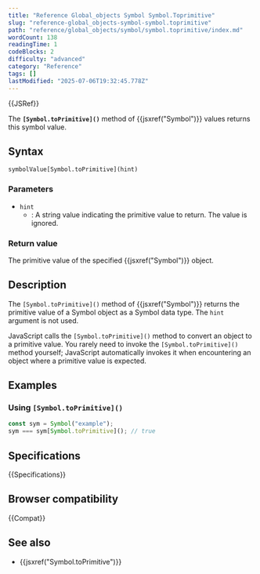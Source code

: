 ```yaml
---
title: "Reference Global_objects Symbol Symbol.Toprimitive"
slug: "reference-global_objects-symbol-symbol.toprimitive"
path: "reference/global_objects/symbol/symbol.toprimitive/index.md"
wordCount: 138
readingTime: 1
codeBlocks: 2
difficulty: "advanced"
category: "Reference"
tags: []
lastModified: "2025-07-06T19:32:45.778Z"
---
```



{{JSRef}}

The **`[Symbol.toPrimitive]()`** method of {{jsxref("Symbol")}} values returns this symbol value.

## Syntax

```js-nolint
symbolValue[Symbol.toPrimitive](hint)
```

### Parameters

- `hint`
  - : A string value indicating the primitive value to return. The value is ignored.

### Return value

The primitive value of the specified {{jsxref("Symbol")}} object.

## Description

The `[Symbol.toPrimitive]()` method of {{jsxref("Symbol")}} returns the primitive
value of a Symbol object as a Symbol data type. The `hint`
argument is not used.

JavaScript calls the `[Symbol.toPrimitive]()` method to convert an object to a
primitive value. You rarely need to invoke the `[Symbol.toPrimitive]()` method
yourself; JavaScript automatically invokes it when encountering an object where a
primitive value is expected.

## Examples

### Using `[Symbol.toPrimitive]()`

```js
const sym = Symbol("example");
sym === sym[Symbol.toPrimitive](); // true
```

## Specifications

{{Specifications}}

## Browser compatibility

{{Compat}}

## See also

- {{jsxref("Symbol.toPrimitive")}}
